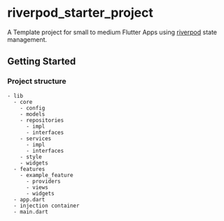 # riverpod_starter_project

A Template project for small to medium Flutter Apps using [riverpod](https://riverpod.dev/) state management.

## Getting Started

### Project structure
```
- lib
  - core
    - config
    - models
    - repositories
      - impl
      - interfaces
    - services
      - impl
      - interfaces
    - style
    - widgets
  - features
    - example_feature
      - providers
      - views
      - widgets
  - app.dart
  - injection container
  - main.dart
```


